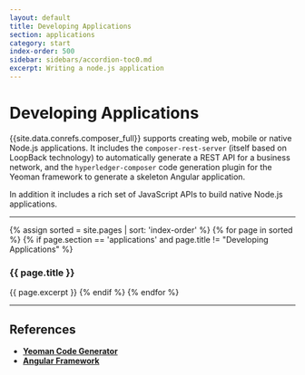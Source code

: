 ```yaml
---
layout: default
title: Developing Applications
section: applications
category: start
index-order: 500
sidebar: sidebars/accordion-toc0.md
excerpt: Writing a node.js application
---
```


# Developing Applications


{{site.data.conrefs.composer_full}} supports creating web, mobile or native Node.js applications. It includes the `composer-rest-server` (itself based on LoopBack technology) to automatically generate a REST API for a business network, and the `hyperledger-composer` code generation plugin for the Yeoman framework to generate a skeleton Angular application.

In addition it includes a rich set of JavaScript APIs to build native Node.js applications.

---

{% assign sorted = site.pages | sort: 'index-order' %}
{% for page in sorted %}
{% if page.section == 'applications' and page.title != "Developing Applications" %}
### {{ page.title }}
{{ page.excerpt }}
{% endif %}
{% endfor %}

---

## References

* [**Yeoman Code Generator**](http://yeoman.io)
* [**Angular Framework**](https://angular.io)
